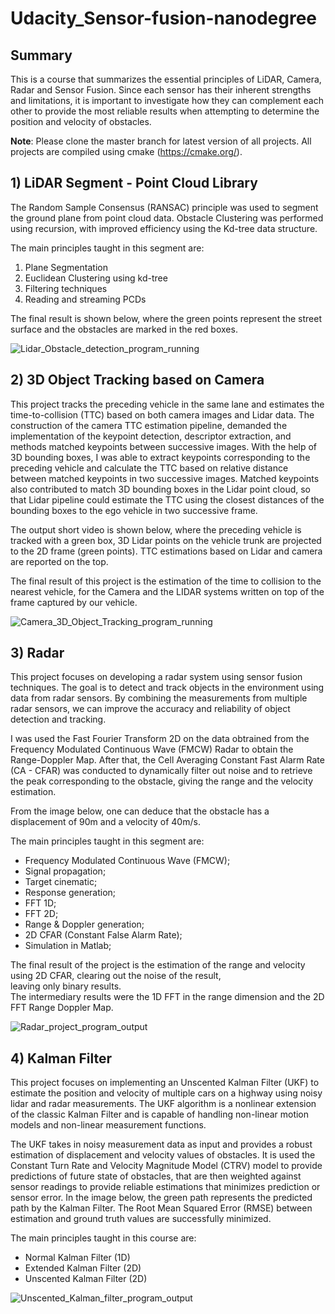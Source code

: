 # Udacity_Sensor-fusion-nanodegree

## Summary
This is a course that summarizes the essential principles of LiDAR, Camera, Radar and Sensor Fusion. Since each sensor has their 
inherent strengths and limitations, it is important to investigate how they can complement each other to provide the most reliable 
results when attempting to determine the position and velocity of obstacles.

**Note**: 
Please clone the master branch for latest version of all projects. All projects are compiled using cmake (https://cmake.org/).

## 1)     LiDAR Segment - Point Cloud Library
The Random Sample Consensus (RANSAC) principle was used to segment the ground plane from point cloud data. Obstacle Clustering was 
performed using recursion, with improved efficiency using the Kd-tree data structure.

The main principles taught in this segment are:

1. Plane Segmentation
2. Euclidean Clustering using kd-tree
3. Filtering techniques
4. Reading and streaming PCDs

The final result is shown below, where the green points represent the street surface and the obstacles are marked in the red boxes.

![Lidar_Obstacle_detection_program_running](https://github.com/Photon-einstein/Udacity_Sensor-fusion-nanodegree/assets/31144077/c3b96c60-a25d-43d3-909d-c4f8c851ef4e)

## 2)     3D Object Tracking based on Camera

This project tracks the preceding vehicle in the same lane and estimates the time-to-collision (TTC) based on both camera images and Lidar data. 
The construction of the camera TTC estimation pipeline, demanded the implementation of the keypoint detection, descriptor extraction, and methods 
matched keypoints between successive images. 
With the help of 3D bounding boxes, I was able to extract keypoints corresponding to the preceding vehicle and calculate the TTC based on relative 
distance between matched keypoints in two successive images. Matched keypoints also contributed to match 3D bounding boxes in the Lidar point cloud, 
so that Lidar pipeline could estimate the TTC using the closest distances of the bounding boxes to the ego vehicle in two successive frame.

The output short video is shown below, where the preceding vehicle is tracked with a green box, 3D Lidar points on the vehicle trunk are projected to 
the 2D frame (green points). TTC estimations based on Lidar and camera are reported on the top.  

The final result of this project is the estimation of the time to collision to the nearest vehicle, for the Camera and the LIDAR systems written on
top of the frame captured by our vehicle.

![Camera_3D_Object_Tracking_program_running](https://github.com/Photon-einstein/Udacity_Sensor-fusion-nanodegree/assets/31144077/344b50a4-5fa2-4ff8-8905-cb149ec38565)

## 3)      Radar

This project focuses on developing a radar system using sensor fusion techniques. The goal is to detect and track objects in the environment using data from radar sensors. By combining the measurements from multiple radar sensors, we can improve the accuracy and reliability of object detection and tracking.

I was used the Fast Fourier Transform 2D  on the data obtrained from the Frequency Modulated Continuous Wave (FMCW) Radar to obtain the Range-Doppler Map. After that, the Cell Averaging Constant Fast Alarm Rate (CA - CFAR) was conducted to dynamically filter out noise and to retrieve the peak corresponding to the obstacle, giving the range and the velocity estimation. 

From the image below, one can deduce that the obstacle has a displacement of 90m and a velocity of 40m/s.

The main principles taught in this segment are:

-   Frequency Modulated Continuous Wave (FMCW);
-   Signal propagation;
-   Target cinematic; 
-   Response generation;
-   FFT 1D;
-   FFT 2D;
-   Range & Doppler generation;
-   2D CFAR (Constant False Alarm Rate);
-   Simulation in Matlab;

The final result of the project is the estimation of the range and velocity using 2D CFAR, clearing out the noise of the result,  
leaving only binary results.  
The intermediary results were the 1D FFT in the range dimension and the 2D FFT Range Doppler Map.

![Radar_project_program_output](https://github.com/Photon-einstein/Udacity_Sensor-fusion-nanodegree/assets/31144077/d647ba5a-6773-403a-ba67-90edf7ae657a)

## 4)        Kalman Filter

This project focuses on implementing an Unscented Kalman Filter (UKF) to estimate the position and velocity of multiple cars on a highway using noisy lidar and radar measurements. The UKF algorithm is a nonlinear extension of the classic Kalman Filter and is capable of handling non-linear motion models and non-linear measurement functions.

The UKF takes in noisy measurement data as input and provides a robust estimation of displacement and velocity values of obstacles. It is used the Constant Turn Rate and Velocity Magnitude Model (CTRV) model to provide predictions of future state of obstacles, that are then weighted against sensor readings to provide reliable estimations that minimizes prediction or sensor error. In the image below, the green path represents the predicted path by the Kalman Filter. The Root Mean Squared Error (RMSE) between estimation and ground truth values are successfully minimized.

The main principles taught in this course are:

-  Normal Kalman Filter (1D)
-  Extended Kalman Filter (2D)
-  Unscented Kalman Filter (2D)

![Unscented_Kalman_filter_program_output](https://github.com/Photon-einstein/Udacity_Sensor-fusion-nanodegree/assets/31144077/41eea4f4-464d-497e-ae25-e1e5eb75f14b)


